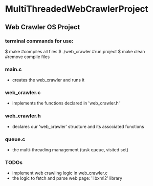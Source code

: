 # **MultiThreadedWebCrawlerProject**

## **Web Crawler OS Project**

### terminal commands for use:
 $ make           #compiles all files
 $ ./web_crawler  #run project
 $ make clean     #remove compile files

### main.c
- creates the web_crawler and runs it

### web_crawler.c
- implements the functions declared in 'web_crawler.h' 

### web_crawler.h
- declares our 'web_crawler' structure and its associated functions

### queue.c
- the multi-threading management  (task queue, visited set)

### TODOs
- implement web crawling logic in web_crawler.c
- the logic to fetch and parse web page: 'libxml2' library

